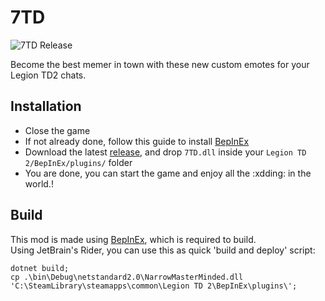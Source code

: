 # 7TD
![7TD Release](https://github.com/BoSen29/7TD/actions/workflows/build_release_tag.yml/badge.svg)

Become the best memer in town with these new custom emotes for your Legion TD2 chats. 

## Installation
- Close the game
- If not already done, follow this guide to install [BepInEx](https://github.com/LegionTD2-Modding/.github/wiki/Installation-of-BepInEx)
- Download the latest [release](https://github.com/BoSen29/7TD/releases/latest), and drop `7TD.dll` inside your `Legion TD 2/BepInEx/plugins/` folder
- You are done, you can start the game and enjoy all the :xdding: in the world.!

## Build
This mod is made using [BepInEx](https://github.com/BepInEx/BepInEx), which is required to build.\
Using JetBrain's Rider, you can use this as quick 'build and deploy' script:

```
dotnet build;
cp .\bin\Debug\netstandard2.0\NarrowMasterMinded.dll 'C:\SteamLibrary\steamapps\common\Legion TD 2\BepInEx\plugins\';
```
